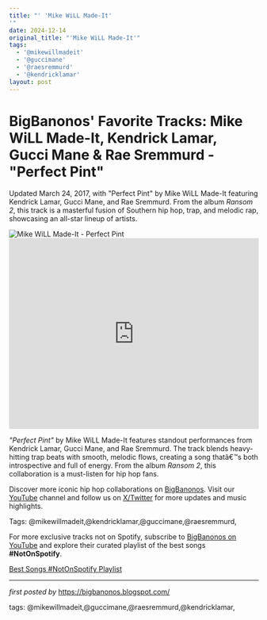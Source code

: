 ```yaml
---
title: "' 'Mike WiLL Made-It'
'"
date: 2024-12-14
original_title: "'Mike WiLL Made-It'"
tags:
  - '@mikewillmadeit'
  - '@guccimane'
  - '@raesremmurd'
  - '@kendricklamar'
layout: post
---
```

<!-- Post Title -->
<h1 >BigBanonos' Favorite Tracks: Mike WiLL Made-It, Kendrick Lamar, Gucci Mane & Rae Sremmurd - "Perfect Pint"</h1> <!-- Introductory Text -->
<p >Updated March 24, 2017, with "Perfect Pint" by Mike WiLL Made-It featuring Kendrick Lamar, Gucci Mane, and Rae Sremmurd. From the album <em>Ransom 2</em>, this track is a masterful fusion of Southern hip hop, trap, and melodic rap, showcasing an all-star lineup of artists.</p> <!-- Featured Image -->
<div > <img src="https://www.rollingstone.com/wp-content/uploads/2023/06/Mike-Will-Diwang-Valdez-min.jpg?w=1581&h=1054&crop=1" alt="Mike WiLL Made-It - Perfect Pint" />
</div> <!-- YouTube Video Embed -->
<div > <iframe width="100%" height="385" src="https://www.youtube.com/embed/vJgwn7b5Iug" title="Mike WiLL Made-It - Perfect Pint ft. Kendrick Lamar, Gucci Mane, Rae Sremmurd (Official Music Video)" frameborder="0" allow="accelerometer; autoplay; clipboard-write; encrypted-media; gyroscope; picture-in-picture; web-share" referrerpolicy="strict-origin-when-cross-origin" allowfullscreen></iframe>
</div> <!-- Song Information -->
<div > <p><em>"Perfect Pint"</em> by Mike WiLL Made-It features standout performances from Kendrick Lamar, Gucci Mane, and Rae Sremmurd. The track blends heavy-hitting trap beats with smooth, melodic flows, creating a song thatâ€™s both introspective and full of energy. From the album <em>Ransom 2</em>, this collaboration is a must-listen for hip hop fans.</p>
</div> <!-- Footer Links -->
<div > <p>Discover more iconic hip hop collaborations on <a href="https://bigbanonos.blogspot.com/" target="_blank">BigBanonos</a>. Visit our <a href="https://www.youtube.com/@BigBanonos" target="_blank">YouTube</a> channel and follow us on <a href="https://x.com/bigbanonos" target="_blank">X/Twitter</a> for more updates and music highlights.</p>
</div> <!-- Tags -->
<p >Tags: @mikewillmadeit,@kendricklamar,@guccimane,@raesremmurd,</p>


<!--Subscribe and Playlist Links-->
<div>
    <p>For more exclusive tracks not on Spotify, subscribe to <a href="https://www.youtube.com/@BigBanonos" target="_blank">BigBanonos on YouTube</a> and explore their curated playlist of the best songs <strong>#NotOnSpotify</strong>.</p>
    <p><a href="https://www.youtube.com/playlist?list=PLtuNtuTatqI0kFahUCbtbfenC_ET5O_tr" target="_blank">Best Songs #NotOnSpotify Playlist<br /></a></p></div>

<hr />

<p><em>first posted by</em> <a href="https://bigbanonos.blogspot.com/" rel="noopener" target="_new">https://bigbanonos.blogspot.com/</a></p>

<p>tags: @mikewillmadeit,@guccimane,@raesremmurd,@kendricklamar,</p>

